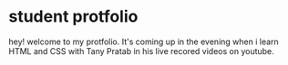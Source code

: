 # student protfolio

hey! welcome to my protfolio. It's coming up in the evening when i learn HTML and CSS with Tany Pratab in his live recored videos on youtube.  